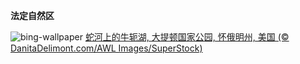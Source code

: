 
**法定自然区**

![bing-wallpaper](https://www.bing.com/th?id=OHR.OxbowBend_ZH-CN7211791969_1920x1080.jpg)
[蛇河上的牛轭湖, 大提顿国家公园, 怀俄明州, 美国 (© DanitaDelimont.com/AWL Images/SuperStock)](https://www.bing.com/search?q=%E5%9B%BD%E5%AE%B6%E9%A3%8E%E6%99%AF%E4%B8%8E%E8%87%AA%E7%84%B6%E6%B2%B3%E6%B5%81%E4%BD%93%E7%B3%BB&amp;form=hpcapt&amp;mkt=zh-cn)
  